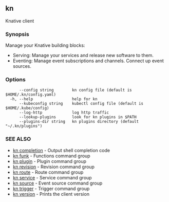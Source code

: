 ## kn

Knative client

### Synopsis

Manage your Knative building blocks:

* Serving: Manage your services and release new software to them.
* Eventing: Manage event subscriptions and channels. Connect up event sources.

### Options

```
      --config string        kn config file (default is $HOME/.kn/config.yaml)
  -h, --help                 help for kn
      --kubeconfig string    kubectl config file (default is $HOME/.kube/config)
      --log-http             log http traffic
      --lookup-plugins       look for kn plugins in $PATH
      --plugins-dir string   kn plugins directory (default "~/.kn/plugins")
```

### SEE ALSO

* [kn completion](kn_completion.md)	 - Output shell completion code
* [kn funk](kn_funk.md)	 - Functions command group
* [kn plugin](kn_plugin.md)	 - Plugin command group
* [kn revision](kn_revision.md)	 - Revision command group
* [kn route](kn_route.md)	 - Route command group
* [kn service](kn_service.md)	 - Service command group
* [kn source](kn_source.md)	 - Event source command group
* [kn trigger](kn_trigger.md)	 - Trigger command group
* [kn version](kn_version.md)	 - Prints the client version

